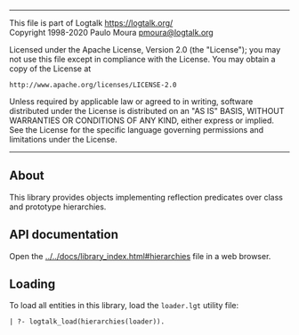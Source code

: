 ________________________________________________________________________

This file is part of Logtalk <https://logtalk.org/>  
Copyright 1998-2020 Paulo Moura <pmoura@logtalk.org>

Licensed under the Apache License, Version 2.0 (the "License");
you may not use this file except in compliance with the License.
You may obtain a copy of the License at

    http://www.apache.org/licenses/LICENSE-2.0

Unless required by applicable law or agreed to in writing, software
distributed under the License is distributed on an "AS IS" BASIS,
WITHOUT WARRANTIES OR CONDITIONS OF ANY KIND, either express or implied.
See the License for the specific language governing permissions and
limitations under the License.
________________________________________________________________________


About
-----

This library provides objects implementing reflection predicates over
class and prototype hierarchies.


API documentation
-----------------

Open the [../../docs/library_index.html#hierarchies](../../docs/library_index.html#hierarchies)
file in a web browser.


Loading
-------

To load all entities in this library, load the `loader.lgt` utility file:

	| ?- logtalk_load(hierarchies(loader)).
